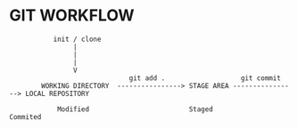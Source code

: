 # GIT WORKFLOW 


               init / clone
                    |
                    |
                    |
                    V
                                  git add .                   git commit
            WORKING DIRECTORY  ----------------> STAGE AREA ----------------> LOCAL REPOSITORY

                Modified                         Staged                         Commited